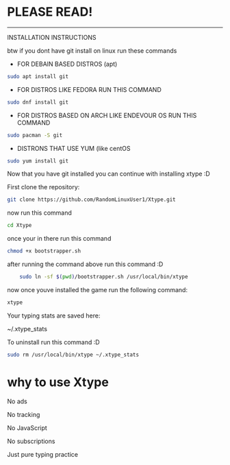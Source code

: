 # PLEASE READ!


-------------------------------------
INSTALLATION INSTRUCTIONS

btw if you dont have git install on linux run these commands

- FOR DEBAIN BASED DISTROS (apt)
```bash
sudo apt install git
```
- FOR DISTROS LIKE FEDORA RUN THIS COMMAND
```bash
sudo dnf install git
```
- FOR DISTROS BASED ON ARCH LIKE ENDEVOUR OS RUN THIS COMMAND
```bash
sudo pacman -S git
```
- DISTRONS THAT USE YUM (like centOS
```bash
sudo yum install git 
```

Now that you have git installed you can continue with installing xtype :D

First clone the repository:
```bash
git clone https://github.com/RandomLinuxUser1/Xtype.git
```

now run this command

```bash
cd Xtype
```

once your in there run this command 

```bash
chmod +x bootstrapper.sh
```

after running the command above run this command :D

```bash
    sudo ln -sf $(pwd)/bootstrapper.sh /usr/local/bin/xtype
```


now once youve installed the game run the following command:

```bash
xtype
```



Your typing stats are saved here:

~/.xtype_stats


To uninstall run this command :D

```bash
sudo rm /usr/local/bin/xtype ~/.xtype_stats
```

# why to use Xtype

No ads

No tracking

No JavaScript

No subscriptions

Just pure typing practice
